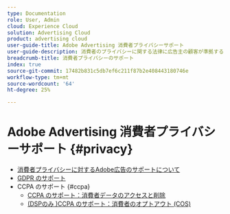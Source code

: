 ```yaml
---
type: Documentation
role: User, Admin
cloud: Experience Cloud
solution: Advertising Cloud
product: advertising cloud
user-guide-title: Adobe Advertising 消費者プライバシーサポート
user-guide-description: 消費者のプライバシーに関する法律に広告主の顧客が準拠するのに役立つ、Adobe広告が提供するセキュリティとプライバシーに関する制御について説明します。
breadcrumb-title: 消費者プライバシーのサポート
index: true
source-git-commit: 17482b831c5db7ef6c211f87b2e408443180746e
workflow-type: tm+mt
source-wordcount: '64'
ht-degree: 25%

---
```



# Adobe Advertising 消費者プライバシーサポート {#privacy}

+ [消費者プライバシーに対するAdobe広告のサポートについて](/help/privacy/home.md)
+ [GDPR のサポート](/help/privacy/advertising-gdpr.md)
+ CCPA のサポート {#ccpa}
   + [CCPA のサポート：消費者データのアクセスと削除](/help/privacy/ccpa-access-delete.md)
   + [(DSPのみ )CCPA のサポート：消費者のオプトアウト (COS)](/help/privacy/ccpa-opt-out-of-sale.md)
